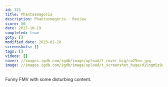 ```yaml
---
id: 221
title: Phantasmagoria
description: Phantasmagoria - Review
score: 50
date: 2017-10-19
completed: true
goty: []
modified_date: 2023-02-28
screenshots: []
tags: []
videos: []
cover: //images.igdb.com/igdb/image/upload/t_cover_big/co25eo.jpg
image: //images.igdb.com/igdb/image/upload/t_screenshot_huge/d15nqm5z9zssscr0tgsz.jpg
---
```

Funny FMV with some disturbing content.